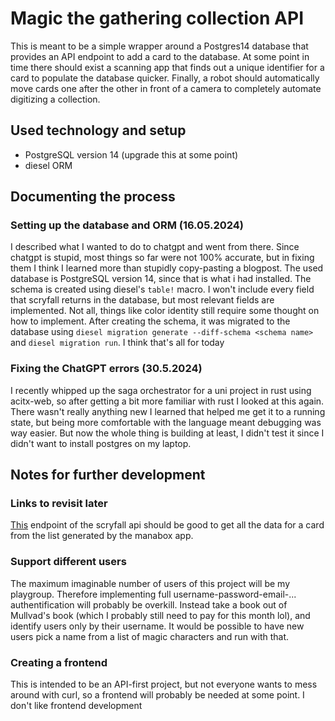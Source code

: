 # Magic the gathering collection API
This is meant to be a simple wrapper around a Postgres14 database that provides an API endpoint to add a card to the database.
At some point in time there should exist a scanning app that finds out a unique identifier for a card to populate the database quicker.
Finally, a robot should automatically move cards one after the other in front of a camera to completely automate digitizing a collection.

## Used technology and setup
- PostgreSQL version 14 (upgrade this at some point)
- diesel ORM

## Documenting the process
### Setting up the database and ORM (16.05.2024)
I described what I wanted to do to chatgpt and went from there.
Since chatgpt is stupid, most things so far were not 100% accurate, but in fixing them I think I learned more than stupidly copy-pasting a blogpost.
The used database is PostgreSQL version 14, since that is what i had installed.
The schema is created using diesel's `table!` macro.
I won't include every field that scryfall returns in the database, but most relevant fields are implemented. Not all, things like color identity still require some thought on how to implement.
After creating the schema, it was migrated to the database using `diesel migration generate --diff-schema <schema name>` and `diesel migration run`.
I think that's all for today

### Fixing the ChatGPT errors (30.5.2024)
I recently whipped up the saga orchestrator for a uni project in rust using acitx-web, so after getting a bit more familiar with rust I looked at this again.
There wasn't really anything new I learned that helped me get it to a running state, but being more comfortable with the language meant debugging was way easier.
But now the whole thing is building at least, I didn't test it since I didn't want to install postgres on my laptop.

## Notes for further development
### Links to revisit later
[This](https://scryfall.com/docs/api/cards/collector) endpoint of the scryfall api should be good to get all the data for a card from the list generated by the manabox app.
### Support different users
The maximum imaginable number of users of this project will be my playgroup.
Therefore implementing full username-password-email-... authentification will probably be overkill.
Instead take a book out of Mullvad's book (which I probably still need to pay for this month lol), and identify users only by their username.
It would be possible to have new users pick a name from a list of magic characters and run with that.

### Creating a frontend
This is intended to be an API-first project, but not everyone wants to mess around with curl, so a frontend will probably be needed at some point.
I don't like frontend development
